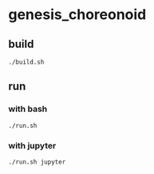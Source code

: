 # genesis_choreonoid
## build
```
./build.sh
```

## run
### with bash
```
./run.sh
```
### with jupyter
```
./run.sh jupyter
```